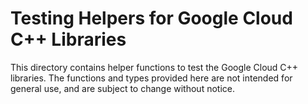 # Testing Helpers for Google Cloud C++ Libraries

This directory contains helper functions to test the Google Cloud C++ libraries.
The functions and types provided here are not intended for general use, and are
subject to change without notice.
